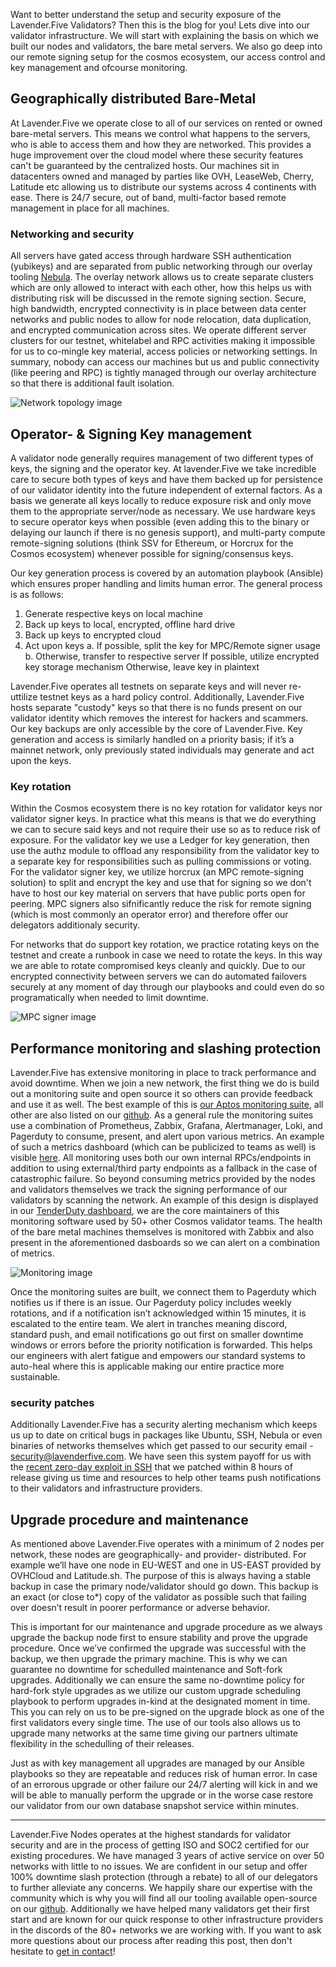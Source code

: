 Want to better understand the setup and security exposure of the Lavender.Five Validators? Then this is the blog for you! Lets dive into our validator infrastructure. We will start with explaining the basis on which we built our nodes and validators, the bare metal servers. We also go deep into our remote signing setup for the cosmos ecosystem, our access control and key management and ofcourse monitoring.

## Geographically distributed Bare-Metal

At Lavender.Five we operate close to all of our services on rented or owned bare-metal servers. This means we control what happens to the servers, who is able to access them and how they are networked. This provides a huge improvement over the cloud model where these security features can't be guaranteed by the centralized hosts. Our machines sit in datacenters owned and managed by parties like OVH, LeaseWeb, Cherry, Latitude etc allowing us to distribute our systems across 4 continents with ease. There is 24/7 secure, out of band, multi-factor based remote management in place for all machines.

### Networking and security
All servers have gated access through hardware SSH authentication (yubikeys) and are separated from public networking through our overlay tooling [Nebula](https://github.com/slackhq/nebula). The overlay network allows us to create separate clusters which are only allowed to interact with each other, how this helps us with distributing risk will be discussed in the remote signing section. Secure, high bandwidth, encrypted connectivity is in place between data center networks and public nodes to allow for node relocation, data duplication, and encrypted communication across sites. We operate different server clusters for our testnet, whitelabel and RPC activities making it impossible for us to co-mingle key material, access policies or networking settings. In summary, nobody can access our machines but us and public connectivity (like peering and RPC) is tightly managed through our overlay architecture so that there is additional fault isolation.

![Network topology image]()

## Operator- & Signing Key management
A validator node generally requires management of two different types of keys, the signing and the operator key. At lavender.Five we take incredible care to secure both types of keys and have them backed up for persistence of our validator identity into the future independent of external factors. As a basis we generate all keys locally to reduce exposure risk and only move them to the appropriate server/node as necessary. We use hardware keys to secure operator keys when possible (even adding this to the binary or delaying our launch if there is no genesis support), and multi-party compute remote-signing solutions (think SSV for Ethereum, or Horcrux for the Cosmos ecosystem) whenever possible for signing/consensus keys. 

Our key generation process is covered by an automation playbook (Ansible) which ensures proper handling and limits human error. The general process is as follows:
1. Generate respective keys on local machine
2. Back up keys to local, encrypted, offline hard drive
3. Back up keys to encrypted cloud 
4. Act upon keys
    a. If possible, split the key for MPC/Remote signer usage
    b. Otherwise, transfer to respective server
        If possible, utilize encrypted key storage mechanism
        Otherwise, leave key in plaintext

Lavender.Five operates all testnets on separate keys and will never re-uttilize testnet keys as a hard policy control. Additionally, Lavender.Five hosts separate "custody" keys so that there is no funds present on our validator identity which removes the interest for hackers and scammers. Our key backups are only accessible by the core of Lavender.Five. Key generation and access is similarly handled on a priority basis; if it’s a mainnet network, only previously stated individuals may generate and act upon the keys.

### Key rotation

Within the Cosmos ecosystem there is no key rotation for validator keys nor validator signer keys. In practice what this means is that we do everything we can to secure said keys and not require their use so as to reduce risk of exposure. For the validator key we use a Ledger for key generation, then use the authz module to offload any responsibility from the validator key to a separate key for responsibilities such as pulling commissions or voting. For the validator signer key, we utilize horcrux (an MPC remote-signing solution) to split and encrypt the key and use that for signing so we don't have to host our key material on servers that have public ports open for peering. MPC signers also sifnificantly reduce the risk for remote signing (which is most commonly an operator error) and therefore offer our delegators additionaly security.

For networks that do support key rotation, we practice rotating keys on the testnet and create a runbook in case we need to rotate the keys. In this way we are able to rotate compromised keys cleanly and quickly. Due to our encrypted connectivity between servers we can do automated failovers securely at any moment of day through our playbooks and could even do so programatically when needed to limit downtime.

![MPC signer image]()

## Performance monitoring and slashing protection

Lavender.Five has extensive monitoring in place to track performance and avoid downtime. When we join a new network, the first thing we do is build out a monitoring suite and open source it so others can provide feedback and use it as well. The best example of this is [our Aptos monitoring suite](https://github.com/LavenderFive/aptos-monitorin), all other are also listed on our [github](https://github.com/LavenderFiv). As a general rule the monitoring suites use a combination of Prometheus, Zabbix, Grafana, Alertmanager, Loki, and Pagerduty to consume, present, and alert upon various metrics. An example of such a metrics dashboard (which can be publicized to teams as well) is visible [here](http://grafana.lavenderfive.com/public-dashboards/bb5fd690bde64709bd552496d060d032 ). All monitoring uses both our own internal RPCs/endpoints in addition to using external/third party endpoints as a fallback in the case of catastrophic failure. So beyond consuming metrics provided by the nodes and validators themselves we track the signing performance of our validators by scanning the network. An example of this design is displayed in our [TenderDuty dashboard](https://tenderduty.lavenderfive.com/), we are the core maintainers of this monitoring software used by 50+ other Cosmos validator teams. The health of the bare metal machines themselves is monitored with Zabbix and also present in the aforementioned dasboards so we can alert on a combination of metrics.

![Monitoring image]()

Once the monitoring suites are built, we connect them to Pagerduty which notifies us if there is an issue. Our Pagerduty policy includes weekly rotations, and if a notification isn’t acknowledged within 15 minutes, it is escalated to the entire team. We alert in tranches meaning discord, standard push, and email notifications go out first on smaller downtime windows or errors before the priority notification is forwarded. This helps our engineers with alert fatigue and empowers our standard systems to auto-heal where this is applicable making our entire practice more sustainable.

### security patches
Additionally Lavender.Five has a security alerting mechanism which keeps us up to date on critical bugs in packages like Ubuntu, SSH, Nebula or even binaries of networks themselves which get passed to our security email - security@lavenderfive.com. We have seen this system payoff for us with the [recent zero-day exploit in SSH](https://terrapin-attack.com/) that we patched within 8 hours of release giving us time and resources to help other teams push notifications to their validators and infrastructure providers. 

## Upgrade procedure and maintenance
As mentioned above Lavender.Five operates with a minimum of 2 nodes per network, these nodes are geographically- and provider- distributed. For example we’ll have one node in EU-WEST and one in US-EAST provided by OVHCloud and Latitude.sh. The purpose of this is always having a stable backup in case the primary node/validator should go down. This backup is an exact (or close to*) copy of the validator as possible such that failing over doesn’t result in poorer performance or adverse behavior.

This is important for our maintenance and upgrade procedure as we always upgrade the backup node first to ensure stability and prove the upgrade procedure. Once we’ve confirmed the upgrade was successful with the backup, we then upgrade the primary machine. This is why we can guarantee no downtime for schedulled maintenance and Soft-fork upgrades. Additionally we can ensure the same no-downtime policy for hard-fork style upgrades as we utilize our custom upgrade scheduling playbook to perform upgrades in-kind at the designated moment in time. This you can rely on us to be pre-signed on the upgrade block as one of the first validators every single time. The use of our tools also allows us to upgrade many networks at the same time giving our partners ultimate flexibility in the schedulling of their releases.

Just as with key management all upgrades are managed by our Ansible playbooks so they are repeatable and reduces risk of human error. In case of an errorous upgrade or other failure our 24/7 alerting will kick in and we will be able to manually perform the upgrade or in the worse case restore our validator from our own database snapshot service within minutes.

-----

Lavender.Five Nodes operates at the highest standards for validator security and are in the process of getting ISO and SOC2 certified for our existing procedures. We have managed 3 years of active service on over 50 networks with little to no issues. We are confident in our setup and offer 100% downtime slash protection (through a rebate) to all of our delegators to further alleviate any concerns. We happily share our expertise with the community which is why you will find all our tooling available open-source on our [github](https://github.com/lavenderfive). Additionally we have helped many validators get their first start and are known for our quick response to other infrastructure providers in the discords of the 80+ networks we are working with. If you want to ask more questions about our process after reading this post, then don't hesitate to [get in contact](https://lavenderfive.com/#contact)!
